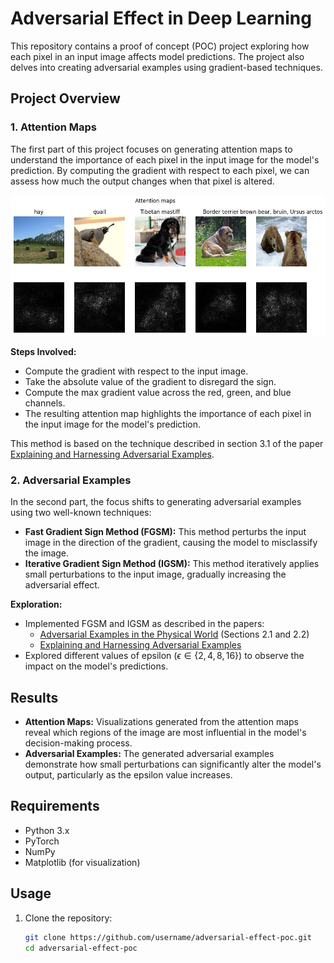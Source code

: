 # Adversarial Effect in Deep Learning

This repository contains a proof of concept (POC) project exploring how each pixel in an input image affects model predictions. The project also delves into creating adversarial examples using gradient-based techniques.

## Project Overview

### 1. Attention Maps

The first part of this project focuses on generating attention maps to understand the importance of each pixel in the input image for the model's prediction. By computing the gradient with respect to each pixel, we can assess how much the output changes when that pixel is altered.

![Attention Map Example](images/output.png)

**Steps Involved:**
- Compute the gradient with respect to the input image.
- Take the absolute value of the gradient to disregard the sign.
- Compute the max gradient value across the red, green, and blue channels.
- The resulting attention map highlights the importance of each pixel in the input image for the model's prediction.

This method is based on the technique described in section 3.1 of the paper [Explaining and Harnessing Adversarial Examples](https://arxiv.org/pdf/1312.6034.pdf).

### 2. Adversarial Examples

In the second part, the focus shifts to generating adversarial examples using two well-known techniques:

- **Fast Gradient Sign Method (FGSM):** This method perturbs the input image in the direction of the gradient, causing the model to misclassify the image.
- **Iterative Gradient Sign Method (IGSM):** This method iteratively applies small perturbations to the input image, gradually increasing the adversarial effect.

**Exploration:**
- Implemented FGSM and IGSM as described in the papers:
  - [Adversarial Examples in the Physical World](https://arxiv.org/pdf/1607.02533.pdf) (Sections 2.1 and 2.2)
  - [Explaining and Harnessing Adversarial Examples](https://arxiv.org/pdf/1412.6572.pdf)
- Explored different values of epsilon ($\epsilon \in \{2,4,8,16\}$) to observe the impact on the model's predictions.

## Results

- **Attention Maps:** Visualizations generated from the attention maps reveal which regions of the image are most influential in the model's decision-making process.
- **Adversarial Examples:** The generated adversarial examples demonstrate how small perturbations can significantly alter the model's output, particularly as the epsilon value increases.

## Requirements

- Python 3.x
- PyTorch
- NumPy
- Matplotlib (for visualization)

## Usage

1. Clone the repository:
   ```bash
   git clone https://github.com/username/adversarial-effect-poc.git
   cd adversarial-effect-poc
